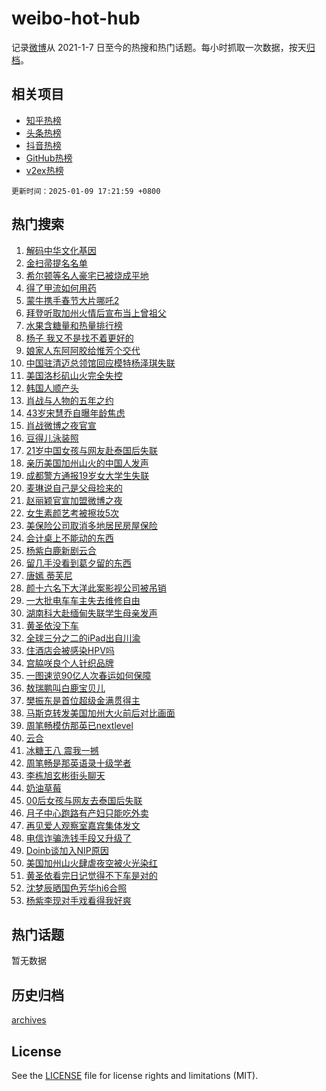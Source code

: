 # weibo-hot-hub

记录[微博](https://www.weibo.com)从 2021-1-7 日至今的热搜和热门话题。每小时抓取一次数据，按天[归档](archives)。

## 相关项目

- [知乎热榜](https://github.com/snaildev/zhihu-hot-hub)
- [头条热榜](https://github.com/snaildev/toutiao-hot-hub)
- [抖音热榜](https://github.com/snaildev/douyin-hot-hub)
- [GitHub热榜](https://github.com/snaildev/github-hot-hub)
- [v2ex热榜](https://github.com/snaildev/v2ex-hot-hub)


`更新时间：2025-01-09 17:21:59 +0800`

## 热门搜索

1. [解码中华文化基因](https://m.weibo.cn/search?containerid=100103type%3D1%26t%3D10%26q%3D%23%E8%A7%A3%E7%A0%81%E4%B8%AD%E5%8D%8E%E6%96%87%E5%8C%96%E5%9F%BA%E5%9B%A0%23&stream_entry_id=51&isnewpage=1&extparam=seat%3D1%26c_type%3D51%26dgr%3D0%26cate%3D10103%26pos%3D0%26stream_entry_id%3D51%26filter_type%3Drealtimehot%26q%3D%2523%25E8%25A7%25A3%25E7%25A0%2581%25E4%25B8%25AD%25E5%258D%258E%25E6%2596%2587%25E5%258C%2596%25E5%259F%25BA%25E5%259B%25A0%2523%26display_time%3D1736414517%26pre_seqid%3D17364145178750354568553)
1. [金扫帚提名名单](https://m.weibo.cn/search?containerid=100103type%3D1%26t%3D10%26q%3D%E9%87%91%E6%89%AB%E5%B8%9A%E6%8F%90%E5%90%8D%E5%90%8D%E5%8D%95&stream_entry_id=31&isnewpage=1&extparam=seat%3D1%26flag%3D1%26realpos%3D1%26lcate%3D5001%26cate%3D5001%26pos%3D0%26band_rank%3D1%26q%3D%25E9%2587%2591%25E6%2589%25AB%25E5%25B8%259A%25E6%258F%2590%25E5%2590%258D%25E5%2590%258D%25E5%258D%2595%26dgr%3D0%26c_type%3D31%26filter_type%3Drealtimehot%26stream_entry_id%3D31%26display_time%3D1736414517%26pre_seqid%3D17364145178750354568553)
1. [希尔顿等名人豪宅已被烧成平地](https://m.weibo.cn/search?containerid=100103type%3D1%26t%3D10%26q%3D%23%E5%B8%8C%E5%B0%94%E9%A1%BF%E7%AD%89%E5%90%8D%E4%BA%BA%E8%B1%AA%E5%AE%85%E5%B7%B2%E8%A2%AB%E7%83%A7%E6%88%90%E5%B9%B3%E5%9C%B0%23&stream_entry_id=31&isnewpage=1&extparam=seat%3D1%26flag%3D0%26realpos%3D2%26lcate%3D5001%26cate%3D5001%26pos%3D1%26band_rank%3D2%26q%3D%2523%25E5%25B8%258C%25E5%25B0%2594%25E9%25A1%25BF%25E7%25AD%2589%25E5%2590%258D%25E4%25BA%25BA%25E8%25B1%25AA%25E5%25AE%2585%25E5%25B7%25B2%25E8%25A2%25AB%25E7%2583%25A7%25E6%2588%2590%25E5%25B9%25B3%25E5%259C%25B0%2523%26dgr%3D0%26c_type%3D31%26filter_type%3Drealtimehot%26stream_entry_id%3D31%26display_time%3D1736414517%26pre_seqid%3D17364145178750354568553)
1. [得了甲流如何用药](https://m.weibo.cn/search?containerid=100103type%3D1%26t%3D10%26q%3D%23%E5%BE%97%E4%BA%86%E7%94%B2%E6%B5%81%E5%A6%82%E4%BD%95%E7%94%A8%E8%8D%AF%23&stream_entry_id=31&isnewpage=1&extparam=seat%3D1%26flag%3D1%26realpos%3D3%26lcate%3D5001%26cate%3D5001%26pos%3D2%26band_rank%3D3%26q%3D%2523%25E5%25BE%2597%25E4%25BA%2586%25E7%2594%25B2%25E6%25B5%2581%25E5%25A6%2582%25E4%25BD%2595%25E7%2594%25A8%25E8%258D%25AF%2523%26dgr%3D0%26c_type%3D31%26filter_type%3Drealtimehot%26stream_entry_id%3D31%26display_time%3D1736414517%26pre_seqid%3D17364145178750354568553)
1. [蒙牛携手春节大片哪吒2](https://m.weibo.cn/search?containerid=100103type%3D1%26t%3D10%26q%3D%23%E8%92%99%E7%89%9B%E6%90%BA%E6%89%8B%E6%98%A5%E8%8A%82%E5%A4%A7%E7%89%87%E5%93%AA%E5%90%922%23&stream_entry_id=31&isnewpage=1&extparam=seat%3D1%26c_type%3D31%26lcate%3D5001%26cate%3D5001%26pos%3D3%26band_rank%3D4%26q%3D%2523%25E8%2592%2599%25E7%2589%259B%25E6%2590%25BA%25E6%2589%258B%25E6%2598%25A5%25E8%258A%2582%25E5%25A4%25A7%25E7%2589%2587%25E5%2593%25AA%25E5%2590%25922%2523%26dgr%3D0%26is_ad_pos%3D1%26adid%3D272016%26topic_ad%3D1%26filter_type%3Drealtimehot%26stream_entry_id%3D31%26display_time%3D1736414517%26pre_seqid%3D17364145178750354568553)
1. [拜登听取加州火情后宣布当上曾祖父](https://m.weibo.cn/search?containerid=100103type%3D1%26t%3D10%26q%3D%23%E6%8B%9C%E7%99%BB%E5%90%AC%E5%8F%96%E5%8A%A0%E5%B7%9E%E7%81%AB%E6%83%85%E5%90%8E%E5%AE%A3%E5%B8%83%E5%BD%93%E4%B8%8A%E6%9B%BE%E7%A5%96%E7%88%B6%23&stream_entry_id=31&isnewpage=1&extparam=seat%3D1%26flag%3D0%26realpos%3D4%26lcate%3D5001%26cate%3D5001%26pos%3D4%26band_rank%3D4%26q%3D%2523%25E6%258B%259C%25E7%2599%25BB%25E5%2590%25AC%25E5%258F%2596%25E5%258A%25A0%25E5%25B7%259E%25E7%2581%25AB%25E6%2583%2585%25E5%2590%258E%25E5%25AE%25A3%25E5%25B8%2583%25E5%25BD%2593%25E4%25B8%258A%25E6%259B%25BE%25E7%25A5%2596%25E7%2588%25B6%2523%26dgr%3D0%26c_type%3D31%26filter_type%3Drealtimehot%26stream_entry_id%3D31%26display_time%3D1736414517%26pre_seqid%3D17364145178750354568553)
1. [水果含糖量和热量排行榜](https://m.weibo.cn/search?containerid=100103type%3D1%26t%3D10%26q%3D%E6%B0%B4%E6%9E%9C%E5%90%AB%E7%B3%96%E9%87%8F%E5%92%8C%E7%83%AD%E9%87%8F%E6%8E%92%E8%A1%8C%E6%A6%9C&stream_entry_id=31&isnewpage=1&extparam=seat%3D1%26flag%3D1%26realpos%3D5%26lcate%3D5001%26cate%3D5001%26pos%3D5%26band_rank%3D5%26q%3D%25E6%25B0%25B4%25E6%259E%259C%25E5%2590%25AB%25E7%25B3%2596%25E9%2587%258F%25E5%2592%258C%25E7%2583%25AD%25E9%2587%258F%25E6%258E%2592%25E8%25A1%258C%25E6%25A6%259C%26dgr%3D0%26c_type%3D31%26filter_type%3Drealtimehot%26stream_entry_id%3D31%26display_time%3D1736414517%26pre_seqid%3D17364145178750354568553)
1. [杨子 我又不是找不着更好的](https://m.weibo.cn/search?containerid=100103type%3D1%26t%3D10%26q%3D%E6%9D%A8%E5%AD%90+%E6%88%91%E5%8F%88%E4%B8%8D%E6%98%AF%E6%89%BE%E4%B8%8D%E7%9D%80%E6%9B%B4%E5%A5%BD%E7%9A%84&stream_entry_id=31&isnewpage=1&extparam=seat%3D1%26flag%3D2%26realpos%3D6%26lcate%3D5001%26cate%3D5001%26pos%3D6%26band_rank%3D6%26q%3D%25E6%259D%25A8%25E5%25AD%2590%2520%25E6%2588%2591%25E5%258F%2588%25E4%25B8%258D%25E6%2598%25AF%25E6%2589%25BE%25E4%25B8%258D%25E7%259D%2580%25E6%259B%25B4%25E5%25A5%25BD%25E7%259A%2584%26dgr%3D0%26c_type%3D31%26filter_type%3Drealtimehot%26stream_entry_id%3D31%26display_time%3D1736414517%26pre_seqid%3D17364145178750354568553)
1. [娘家人东阿阿胶给惟芳个交代](https://m.weibo.cn/search?containerid=100103type%3D1%26t%3D10%26q%3D%23%E5%A8%98%E5%AE%B6%E4%BA%BA%E4%B8%9C%E9%98%BF%E9%98%BF%E8%83%B6%E7%BB%99%E6%83%9F%E8%8A%B3%E4%B8%AA%E4%BA%A4%E4%BB%A3%23&stream_entry_id=31&isnewpage=1&extparam=seat%3D1%26c_type%3D31%26lcate%3D5001%26cate%3D5001%26pos%3D7%26band_rank%3D7%26q%3D%2523%25E5%25A8%2598%25E5%25AE%25B6%25E4%25BA%25BA%25E4%25B8%259C%25E9%2598%25BF%25E9%2598%25BF%25E8%2583%25B6%25E7%25BB%2599%25E6%2583%259F%25E8%258A%25B3%25E4%25B8%25AA%25E4%25BA%25A4%25E4%25BB%25A3%2523%26dgr%3D0%26is_ad_pos%3D1%26adid%3D272012%26topic_ad%3D1%26filter_type%3Drealtimehot%26stream_entry_id%3D31%26display_time%3D1736414517%26pre_seqid%3D17364145178750354568553)
1. [中国驻清迈总领馆回应模特杨泽琪失联](https://m.weibo.cn/search?containerid=100103type%3D1%26t%3D10%26q%3D%23%E4%B8%AD%E5%9B%BD%E9%A9%BB%E6%B8%85%E8%BF%88%E6%80%BB%E9%A2%86%E9%A6%86%E5%9B%9E%E5%BA%94%E6%A8%A1%E7%89%B9%E6%9D%A8%E6%B3%BD%E7%90%AA%E5%A4%B1%E8%81%94%23&stream_entry_id=31&isnewpage=1&extparam=seat%3D1%26flag%3D1%26realpos%3D7%26lcate%3D5001%26cate%3D5001%26pos%3D8%26band_rank%3D7%26q%3D%2523%25E4%25B8%25AD%25E5%259B%25BD%25E9%25A9%25BB%25E6%25B8%2585%25E8%25BF%2588%25E6%2580%25BB%25E9%25A2%2586%25E9%25A6%2586%25E5%259B%259E%25E5%25BA%2594%25E6%25A8%25A1%25E7%2589%25B9%25E6%259D%25A8%25E6%25B3%25BD%25E7%2590%25AA%25E5%25A4%25B1%25E8%2581%2594%2523%26dgr%3D0%26c_type%3D31%26filter_type%3Drealtimehot%26stream_entry_id%3D31%26display_time%3D1736414517%26pre_seqid%3D17364145178750354568553)
1. [美国洛杉矶山火完全失控](https://m.weibo.cn/search?containerid=100103type%3D1%26t%3D10%26q%3D%23%E7%BE%8E%E5%9B%BD%E6%B4%9B%E6%9D%89%E7%9F%B6%E5%B1%B1%E7%81%AB%E5%AE%8C%E5%85%A8%E5%A4%B1%E6%8E%A7%23&stream_entry_id=31&isnewpage=1&extparam=seat%3D1%26flag%3D0%26realpos%3D8%26lcate%3D5001%26cate%3D5001%26pos%3D9%26band_rank%3D8%26q%3D%2523%25E7%25BE%258E%25E5%259B%25BD%25E6%25B4%259B%25E6%259D%2589%25E7%259F%25B6%25E5%25B1%25B1%25E7%2581%25AB%25E5%25AE%258C%25E5%2585%25A8%25E5%25A4%25B1%25E6%258E%25A7%2523%26dgr%3D0%26c_type%3D31%26filter_type%3Drealtimehot%26stream_entry_id%3D31%26display_time%3D1736414517%26pre_seqid%3D17364145178750354568553)
1. [韩国人顺产头](https://m.weibo.cn/search?containerid=100103type%3D1%26t%3D10%26q%3D%E9%9F%A9%E5%9B%BD%E4%BA%BA%E9%A1%BA%E4%BA%A7%E5%A4%B4&stream_entry_id=31&isnewpage=1&extparam=seat%3D1%26flag%3D2%26realpos%3D9%26lcate%3D5001%26cate%3D5001%26pos%3D10%26band_rank%3D9%26q%3D%25E9%259F%25A9%25E5%259B%25BD%25E4%25BA%25BA%25E9%25A1%25BA%25E4%25BA%25A7%25E5%25A4%25B4%26dgr%3D0%26c_type%3D31%26filter_type%3Drealtimehot%26stream_entry_id%3D31%26display_time%3D1736414517%26pre_seqid%3D17364145178750354568553)
1. [肖战与人物的五年之约](https://m.weibo.cn/search?containerid=100103type%3D1%26t%3D10%26q%3D%23%E8%82%96%E6%88%98%E4%B8%8E%E4%BA%BA%E7%89%A9%E7%9A%84%E4%BA%94%E5%B9%B4%E4%B9%8B%E7%BA%A6%23&stream_entry_id=31&isnewpage=1&extparam=seat%3D1%26flag%3D1%26realpos%3D10%26lcate%3D5001%26cate%3D5001%26pos%3D11%26band_rank%3D10%26q%3D%2523%25E8%2582%2596%25E6%2588%2598%25E4%25B8%258E%25E4%25BA%25BA%25E7%2589%25A9%25E7%259A%2584%25E4%25BA%2594%25E5%25B9%25B4%25E4%25B9%258B%25E7%25BA%25A6%2523%26dgr%3D0%26c_type%3D31%26filter_type%3Drealtimehot%26stream_entry_id%3D31%26display_time%3D1736414517%26pre_seqid%3D17364145178750354568553)
1. [43岁宋慧乔自曝年龄焦虑](https://m.weibo.cn/search?containerid=100103type%3D1%26t%3D10%26q%3D%2343%E5%B2%81%E5%AE%8B%E6%85%A7%E4%B9%94%E8%87%AA%E6%9B%9D%E5%B9%B4%E9%BE%84%E7%84%A6%E8%99%91%23&stream_entry_id=31&isnewpage=1&extparam=seat%3D1%26flag%3D2%26realpos%3D11%26lcate%3D5001%26cate%3D5001%26pos%3D12%26band_rank%3D11%26q%3D%252343%25E5%25B2%2581%25E5%25AE%258B%25E6%2585%25A7%25E4%25B9%2594%25E8%2587%25AA%25E6%259B%259D%25E5%25B9%25B4%25E9%25BE%2584%25E7%2584%25A6%25E8%2599%2591%2523%26dgr%3D0%26c_type%3D31%26filter_type%3Drealtimehot%26stream_entry_id%3D31%26display_time%3D1736414517%26pre_seqid%3D17364145178750354568553)
1. [肖战微博之夜官宣](https://m.weibo.cn/search?containerid=100103type%3D1%26t%3D10%26q%3D%23%E8%82%96%E6%88%98%E5%BE%AE%E5%8D%9A%E4%B9%8B%E5%A4%9C%E5%AE%98%E5%AE%A3%23&stream_entry_id=31&isnewpage=1&extparam=seat%3D1%26flag%3D1%26realpos%3D12%26lcate%3D5001%26cate%3D5001%26pos%3D13%26band_rank%3D12%26q%3D%2523%25E8%2582%2596%25E6%2588%2598%25E5%25BE%25AE%25E5%258D%259A%25E4%25B9%258B%25E5%25A4%259C%25E5%25AE%2598%25E5%25AE%25A3%2523%26dgr%3D0%26c_type%3D31%26filter_type%3Drealtimehot%26stream_entry_id%3D31%26display_time%3D1736414517%26pre_seqid%3D17364145178750354568553)
1. [豆得儿泳装照](https://m.weibo.cn/search?containerid=100103type%3D1%26t%3D10%26q%3D%23%E8%B1%86%E5%BE%97%E5%84%BF%E6%B3%B3%E8%A3%85%E7%85%A7%23&stream_entry_id=31&isnewpage=1&extparam=seat%3D1%26flag%3D1%26realpos%3D13%26lcate%3D5001%26cate%3D5001%26pos%3D14%26band_rank%3D13%26q%3D%2523%25E8%25B1%2586%25E5%25BE%2597%25E5%2584%25BF%25E6%25B3%25B3%25E8%25A3%2585%25E7%2585%25A7%2523%26dgr%3D0%26c_type%3D31%26filter_type%3Drealtimehot%26stream_entry_id%3D31%26display_time%3D1736414517%26pre_seqid%3D17364145178750354568553)
1. [21岁中国女孩与网友赴泰国后失联](https://m.weibo.cn/search?containerid=100103type%3D1%26t%3D10%26q%3D%2321%E5%B2%81%E4%B8%AD%E5%9B%BD%E5%A5%B3%E5%AD%A9%E4%B8%8E%E7%BD%91%E5%8F%8B%E8%B5%B4%E6%B3%B0%E5%9B%BD%E5%90%8E%E5%A4%B1%E8%81%94%23&stream_entry_id=31&isnewpage=1&extparam=seat%3D1%26flag%3D1%26realpos%3D14%26lcate%3D5001%26cate%3D5001%26pos%3D15%26band_rank%3D14%26q%3D%252321%25E5%25B2%2581%25E4%25B8%25AD%25E5%259B%25BD%25E5%25A5%25B3%25E5%25AD%25A9%25E4%25B8%258E%25E7%25BD%2591%25E5%258F%258B%25E8%25B5%25B4%25E6%25B3%25B0%25E5%259B%25BD%25E5%2590%258E%25E5%25A4%25B1%25E8%2581%2594%2523%26dgr%3D0%26c_type%3D31%26filter_type%3Drealtimehot%26stream_entry_id%3D31%26display_time%3D1736414517%26pre_seqid%3D17364145178750354568553)
1. [亲历美国加州山火的中国人发声](https://m.weibo.cn/search?containerid=100103type%3D1%26t%3D10%26q%3D%23%E4%BA%B2%E5%8E%86%E7%BE%8E%E5%9B%BD%E5%8A%A0%E5%B7%9E%E5%B1%B1%E7%81%AB%E7%9A%84%E4%B8%AD%E5%9B%BD%E4%BA%BA%E5%8F%91%E5%A3%B0%23&stream_entry_id=31&isnewpage=1&extparam=seat%3D1%26flag%3D1%26realpos%3D15%26lcate%3D5001%26cate%3D5001%26pos%3D16%26band_rank%3D15%26q%3D%2523%25E4%25BA%25B2%25E5%258E%2586%25E7%25BE%258E%25E5%259B%25BD%25E5%258A%25A0%25E5%25B7%259E%25E5%25B1%25B1%25E7%2581%25AB%25E7%259A%2584%25E4%25B8%25AD%25E5%259B%25BD%25E4%25BA%25BA%25E5%258F%2591%25E5%25A3%25B0%2523%26dgr%3D0%26c_type%3D31%26filter_type%3Drealtimehot%26stream_entry_id%3D31%26display_time%3D1736414517%26pre_seqid%3D17364145178750354568553)
1. [成都警方通报19岁女大学生失联](https://m.weibo.cn/search?containerid=100103type%3D1%26t%3D10%26q%3D%23%E6%88%90%E9%83%BD%E8%AD%A6%E6%96%B9%E9%80%9A%E6%8A%A519%E5%B2%81%E5%A5%B3%E5%A4%A7%E5%AD%A6%E7%94%9F%E5%A4%B1%E8%81%94%23&stream_entry_id=31&isnewpage=1&extparam=seat%3D1%26flag%3D0%26realpos%3D16%26lcate%3D5001%26cate%3D5001%26pos%3D17%26band_rank%3D16%26q%3D%2523%25E6%2588%2590%25E9%2583%25BD%25E8%25AD%25A6%25E6%2596%25B9%25E9%2580%259A%25E6%258A%25A519%25E5%25B2%2581%25E5%25A5%25B3%25E5%25A4%25A7%25E5%25AD%25A6%25E7%2594%259F%25E5%25A4%25B1%25E8%2581%2594%2523%26dgr%3D0%26c_type%3D31%26filter_type%3Drealtimehot%26stream_entry_id%3D31%26display_time%3D1736414517%26pre_seqid%3D17364145178750354568553)
1. [麦琳说自己是父母捡来的](https://m.weibo.cn/search?containerid=100103type%3D1%26t%3D10%26q%3D%23%E9%BA%A6%E7%90%B3%E8%AF%B4%E8%87%AA%E5%B7%B1%E6%98%AF%E7%88%B6%E6%AF%8D%E6%8D%A1%E6%9D%A5%E7%9A%84%23&stream_entry_id=31&isnewpage=1&extparam=seat%3D1%26flag%3D0%26realpos%3D17%26lcate%3D5001%26cate%3D5001%26pos%3D18%26band_rank%3D17%26q%3D%2523%25E9%25BA%25A6%25E7%2590%25B3%25E8%25AF%25B4%25E8%2587%25AA%25E5%25B7%25B1%25E6%2598%25AF%25E7%2588%25B6%25E6%25AF%258D%25E6%258D%25A1%25E6%259D%25A5%25E7%259A%2584%2523%26dgr%3D0%26c_type%3D31%26filter_type%3Drealtimehot%26stream_entry_id%3D31%26display_time%3D1736414517%26pre_seqid%3D17364145178750354568553)
1. [赵丽颖官宣加盟微博之夜](https://m.weibo.cn/search?containerid=100103type%3D1%26t%3D10%26q%3D%23%E8%B5%B5%E4%B8%BD%E9%A2%96%E5%AE%98%E5%AE%A3%E5%8A%A0%E7%9B%9F%E5%BE%AE%E5%8D%9A%E4%B9%8B%E5%A4%9C%23&stream_entry_id=31&isnewpage=1&extparam=seat%3D1%26flag%3D1%26realpos%3D18%26lcate%3D5001%26cate%3D5001%26pos%3D19%26band_rank%3D18%26q%3D%2523%25E8%25B5%25B5%25E4%25B8%25BD%25E9%25A2%2596%25E5%25AE%2598%25E5%25AE%25A3%25E5%258A%25A0%25E7%259B%259F%25E5%25BE%25AE%25E5%258D%259A%25E4%25B9%258B%25E5%25A4%259C%2523%26dgr%3D0%26c_type%3D31%26filter_type%3Drealtimehot%26stream_entry_id%3D31%26display_time%3D1736414517%26pre_seqid%3D17364145178750354568553)
1. [女生素颜艺考被擦妆5次](https://m.weibo.cn/search?containerid=100103type%3D1%26t%3D10%26q%3D%23%E5%A5%B3%E7%94%9F%E7%B4%A0%E9%A2%9C%E8%89%BA%E8%80%83%E8%A2%AB%E6%93%A6%E5%A6%865%E6%AC%A1%23&stream_entry_id=31&isnewpage=1&extparam=seat%3D1%26flag%3D0%26realpos%3D19%26lcate%3D5001%26cate%3D5001%26pos%3D20%26band_rank%3D19%26q%3D%2523%25E5%25A5%25B3%25E7%2594%259F%25E7%25B4%25A0%25E9%25A2%259C%25E8%2589%25BA%25E8%2580%2583%25E8%25A2%25AB%25E6%2593%25A6%25E5%25A6%25865%25E6%25AC%25A1%2523%26dgr%3D0%26c_type%3D31%26filter_type%3Drealtimehot%26stream_entry_id%3D31%26display_time%3D1736414517%26pre_seqid%3D17364145178750354568553)
1. [美保险公司取消多地居民房屋保险](https://m.weibo.cn/search?containerid=100103type%3D1%26t%3D10%26q%3D%23%E7%BE%8E%E4%BF%9D%E9%99%A9%E5%85%AC%E5%8F%B8%E5%8F%96%E6%B6%88%E5%A4%9A%E5%9C%B0%E5%B1%85%E6%B0%91%E6%88%BF%E5%B1%8B%E4%BF%9D%E9%99%A9%23&stream_entry_id=31&isnewpage=1&extparam=seat%3D1%26flag%3D1%26realpos%3D20%26lcate%3D5001%26cate%3D5001%26pos%3D21%26band_rank%3D20%26q%3D%2523%25E7%25BE%258E%25E4%25BF%259D%25E9%2599%25A9%25E5%2585%25AC%25E5%258F%25B8%25E5%258F%2596%25E6%25B6%2588%25E5%25A4%259A%25E5%259C%25B0%25E5%25B1%2585%25E6%25B0%2591%25E6%2588%25BF%25E5%25B1%258B%25E4%25BF%259D%25E9%2599%25A9%2523%26dgr%3D0%26c_type%3D31%26filter_type%3Drealtimehot%26stream_entry_id%3D31%26display_time%3D1736414517%26pre_seqid%3D17364145178750354568553)
1. [会计桌上不能动的东西](https://m.weibo.cn/search?containerid=100103type%3D1%26t%3D10%26q%3D%E4%BC%9A%E8%AE%A1%E6%A1%8C%E4%B8%8A%E4%B8%8D%E8%83%BD%E5%8A%A8%E7%9A%84%E4%B8%9C%E8%A5%BF&stream_entry_id=31&isnewpage=1&extparam=seat%3D1%26flag%3D1%26realpos%3D21%26lcate%3D5001%26cate%3D5001%26pos%3D22%26band_rank%3D21%26q%3D%25E4%25BC%259A%25E8%25AE%25A1%25E6%25A1%258C%25E4%25B8%258A%25E4%25B8%258D%25E8%2583%25BD%25E5%258A%25A8%25E7%259A%2584%25E4%25B8%259C%25E8%25A5%25BF%26dgr%3D0%26c_type%3D31%26filter_type%3Drealtimehot%26stream_entry_id%3D31%26display_time%3D1736414517%26pre_seqid%3D17364145178750354568553)
1. [杨紫白鹿新剧云合](https://m.weibo.cn/search?containerid=100103type%3D1%26t%3D10%26q%3D%23%E6%9D%A8%E7%B4%AB%E7%99%BD%E9%B9%BF%E6%96%B0%E5%89%A7%E4%BA%91%E5%90%88%23&stream_entry_id=31&isnewpage=1&extparam=seat%3D1%26flag%3D0%26realpos%3D22%26lcate%3D5001%26cate%3D5001%26pos%3D23%26band_rank%3D22%26q%3D%2523%25E6%259D%25A8%25E7%25B4%25AB%25E7%2599%25BD%25E9%25B9%25BF%25E6%2596%25B0%25E5%2589%25A7%25E4%25BA%2591%25E5%2590%2588%2523%26dgr%3D0%26c_type%3D31%26filter_type%3Drealtimehot%26stream_entry_id%3D31%26display_time%3D1736414517%26pre_seqid%3D17364145178750354568553)
1. [留几手没看到葛夕留的东西](https://m.weibo.cn/search?containerid=100103type%3D1%26t%3D10%26q%3D%23%E7%95%99%E5%87%A0%E6%89%8B%E6%B2%A1%E7%9C%8B%E5%88%B0%E8%91%9B%E5%A4%95%E7%95%99%E7%9A%84%E4%B8%9C%E8%A5%BF%23&stream_entry_id=31&isnewpage=1&extparam=seat%3D1%26flag%3D1%26realpos%3D23%26lcate%3D5001%26cate%3D5001%26pos%3D24%26band_rank%3D23%26q%3D%2523%25E7%2595%2599%25E5%2587%25A0%25E6%2589%258B%25E6%25B2%25A1%25E7%259C%258B%25E5%2588%25B0%25E8%2591%259B%25E5%25A4%2595%25E7%2595%2599%25E7%259A%2584%25E4%25B8%259C%25E8%25A5%25BF%2523%26dgr%3D0%26c_type%3D31%26filter_type%3Drealtimehot%26stream_entry_id%3D31%26display_time%3D1736414517%26pre_seqid%3D17364145178750354568553)
1. [唐嫣 蒂芙尼](https://m.weibo.cn/search?containerid=100103type%3D1%26t%3D10%26q%3D%E5%94%90%E5%AB%A3+%E8%92%82%E8%8A%99%E5%B0%BC&stream_entry_id=31&isnewpage=1&extparam=seat%3D1%26flag%3D1%26realpos%3D24%26lcate%3D5001%26cate%3D5001%26pos%3D25%26band_rank%3D24%26q%3D%25E5%2594%2590%25E5%25AB%25A3%2520%25E8%2592%2582%25E8%258A%2599%25E5%25B0%25BC%26dgr%3D0%26c_type%3D31%26filter_type%3Drealtimehot%26stream_entry_id%3D31%26display_time%3D1736414517%26pre_seqid%3D17364145178750354568553)
1. [颜十六名下大洋此案影视公司被吊销](https://m.weibo.cn/search?containerid=100103type%3D1%26t%3D10%26q%3D%23%E9%A2%9C%E5%8D%81%E5%85%AD%E5%90%8D%E4%B8%8B%E5%A4%A7%E6%B4%8B%E6%AD%A4%E6%A1%88%E5%BD%B1%E8%A7%86%E5%85%AC%E5%8F%B8%E8%A2%AB%E5%90%8A%E9%94%80%23&stream_entry_id=31&isnewpage=1&extparam=seat%3D1%26flag%3D0%26realpos%3D25%26lcate%3D5001%26cate%3D5001%26pos%3D26%26band_rank%3D25%26q%3D%2523%25E9%25A2%259C%25E5%258D%2581%25E5%2585%25AD%25E5%2590%258D%25E4%25B8%258B%25E5%25A4%25A7%25E6%25B4%258B%25E6%25AD%25A4%25E6%25A1%2588%25E5%25BD%25B1%25E8%25A7%2586%25E5%2585%25AC%25E5%258F%25B8%25E8%25A2%25AB%25E5%2590%258A%25E9%2594%2580%2523%26dgr%3D0%26c_type%3D31%26filter_type%3Drealtimehot%26stream_entry_id%3D31%26display_time%3D1736414517%26pre_seqid%3D17364145178750354568553)
1. [一大批电车车主失去维修自由](https://m.weibo.cn/search?containerid=100103type%3D1%26t%3D10%26q%3D%23%E4%B8%80%E5%A4%A7%E6%89%B9%E7%94%B5%E8%BD%A6%E8%BD%A6%E4%B8%BB%E5%A4%B1%E5%8E%BB%E7%BB%B4%E4%BF%AE%E8%87%AA%E7%94%B1%23&stream_entry_id=31&isnewpage=1&extparam=seat%3D1%26flag%3D1%26realpos%3D26%26lcate%3D5001%26cate%3D5001%26pos%3D27%26band_rank%3D26%26q%3D%2523%25E4%25B8%2580%25E5%25A4%25A7%25E6%2589%25B9%25E7%2594%25B5%25E8%25BD%25A6%25E8%25BD%25A6%25E4%25B8%25BB%25E5%25A4%25B1%25E5%258E%25BB%25E7%25BB%25B4%25E4%25BF%25AE%25E8%2587%25AA%25E7%2594%25B1%2523%26dgr%3D0%26c_type%3D31%26filter_type%3Drealtimehot%26stream_entry_id%3D31%26display_time%3D1736414517%26pre_seqid%3D17364145178750354568553)
1. [湖南科大赴缅甸失联学生母亲发声](https://m.weibo.cn/search?containerid=100103type%3D1%26t%3D10%26q%3D%23%E6%B9%96%E5%8D%97%E7%A7%91%E5%A4%A7%E8%B5%B4%E7%BC%85%E7%94%B8%E5%A4%B1%E8%81%94%E5%AD%A6%E7%94%9F%E6%AF%8D%E4%BA%B2%E5%8F%91%E5%A3%B0%23&stream_entry_id=31&isnewpage=1&extparam=seat%3D1%26flag%3D0%26realpos%3D27%26lcate%3D5001%26cate%3D5001%26pos%3D28%26band_rank%3D27%26q%3D%2523%25E6%25B9%2596%25E5%258D%2597%25E7%25A7%2591%25E5%25A4%25A7%25E8%25B5%25B4%25E7%25BC%2585%25E7%2594%25B8%25E5%25A4%25B1%25E8%2581%2594%25E5%25AD%25A6%25E7%2594%259F%25E6%25AF%258D%25E4%25BA%25B2%25E5%258F%2591%25E5%25A3%25B0%2523%26dgr%3D0%26c_type%3D31%26filter_type%3Drealtimehot%26stream_entry_id%3D31%26display_time%3D1736414517%26pre_seqid%3D17364145178750354568553)
1. [黄圣依没下车](https://m.weibo.cn/search?containerid=100103type%3D1%26t%3D10%26q%3D%23%E9%BB%84%E5%9C%A3%E4%BE%9D%E6%B2%A1%E4%B8%8B%E8%BD%A6%23&stream_entry_id=31&isnewpage=1&extparam=seat%3D1%26flag%3D0%26realpos%3D28%26lcate%3D5001%26cate%3D5001%26pos%3D29%26band_rank%3D28%26q%3D%2523%25E9%25BB%2584%25E5%259C%25A3%25E4%25BE%259D%25E6%25B2%25A1%25E4%25B8%258B%25E8%25BD%25A6%2523%26dgr%3D0%26c_type%3D31%26filter_type%3Drealtimehot%26stream_entry_id%3D31%26display_time%3D1736414517%26pre_seqid%3D17364145178750354568553)
1. [全球三分之二的iPad出自川渝](https://m.weibo.cn/search?containerid=100103type%3D1%26t%3D10%26q%3D%23%E5%85%A8%E7%90%83%E4%B8%89%E5%88%86%E4%B9%8B%E4%BA%8C%E7%9A%84iPad%E5%87%BA%E8%87%AA%E5%B7%9D%E6%B8%9D%23&stream_entry_id=31&isnewpage=1&extparam=seat%3D1%26flag%3D1%26realpos%3D29%26lcate%3D5001%26cate%3D5001%26pos%3D30%26band_rank%3D29%26q%3D%2523%25E5%2585%25A8%25E7%2590%2583%25E4%25B8%2589%25E5%2588%2586%25E4%25B9%258B%25E4%25BA%258C%25E7%259A%2584iPad%25E5%2587%25BA%25E8%2587%25AA%25E5%25B7%259D%25E6%25B8%259D%2523%26dgr%3D0%26c_type%3D31%26filter_type%3Drealtimehot%26stream_entry_id%3D31%26display_time%3D1736414517%26pre_seqid%3D17364145178750354568553)
1. [住酒店会被感染HPV吗](https://m.weibo.cn/search?containerid=100103type%3D1%26t%3D10%26q%3D%23%E4%BD%8F%E9%85%92%E5%BA%97%E4%BC%9A%E8%A2%AB%E6%84%9F%E6%9F%93HPV%E5%90%97%23&stream_entry_id=31&isnewpage=1&extparam=seat%3D1%26flag%3D0%26realpos%3D30%26lcate%3D5001%26cate%3D5001%26pos%3D31%26band_rank%3D30%26q%3D%2523%25E4%25BD%258F%25E9%2585%2592%25E5%25BA%2597%25E4%25BC%259A%25E8%25A2%25AB%25E6%2584%259F%25E6%259F%2593HPV%25E5%2590%2597%2523%26dgr%3D0%26adid%3D272232%26c_type%3D31%26filter_type%3Drealtimehot%26stream_entry_id%3D31%26display_time%3D1736414517%26pre_seqid%3D17364145178750354568553)
1. [宫脇咲良个人针织品牌](https://m.weibo.cn/search?containerid=100103type%3D1%26t%3D10%26q%3D%23%E5%AE%AB%E8%84%87%E5%92%B2%E8%89%AF%E4%B8%AA%E4%BA%BA%E9%92%88%E7%BB%87%E5%93%81%E7%89%8C%23&stream_entry_id=31&isnewpage=1&extparam=seat%3D1%26flag%3D1%26realpos%3D31%26lcate%3D5001%26cate%3D5001%26pos%3D32%26band_rank%3D31%26q%3D%2523%25E5%25AE%25AB%25E8%2584%2587%25E5%2592%25B2%25E8%2589%25AF%25E4%25B8%25AA%25E4%25BA%25BA%25E9%2592%2588%25E7%25BB%2587%25E5%2593%2581%25E7%2589%258C%2523%26dgr%3D0%26c_type%3D31%26filter_type%3Drealtimehot%26stream_entry_id%3D31%26display_time%3D1736414517%26pre_seqid%3D17364145178750354568553)
1. [一图速览90亿人次春运如何保障](https://m.weibo.cn/search?containerid=100103type%3D1%26t%3D10%26q%3D%23%E4%B8%80%E5%9B%BE%E9%80%9F%E8%A7%8890%E4%BA%BF%E4%BA%BA%E6%AC%A1%E6%98%A5%E8%BF%90%E5%A6%82%E4%BD%95%E4%BF%9D%E9%9A%9C%23&stream_entry_id=31&isnewpage=1&extparam=seat%3D1%26flag%3D1%26realpos%3D32%26lcate%3D5001%26cate%3D5001%26pos%3D33%26band_rank%3D32%26q%3D%2523%25E4%25B8%2580%25E5%259B%25BE%25E9%2580%259F%25E8%25A7%258890%25E4%25BA%25BF%25E4%25BA%25BA%25E6%25AC%25A1%25E6%2598%25A5%25E8%25BF%2590%25E5%25A6%2582%25E4%25BD%2595%25E4%25BF%259D%25E9%259A%259C%2523%26dgr%3D0%26c_type%3D31%26filter_type%3Drealtimehot%26stream_entry_id%3D31%26display_time%3D1736414517%26pre_seqid%3D17364145178750354568553)
1. [敖瑞鹏叫白鹿宝贝儿](https://m.weibo.cn/search?containerid=100103type%3D1%26t%3D10%26q%3D%E6%95%96%E7%91%9E%E9%B9%8F%E5%8F%AB%E7%99%BD%E9%B9%BF%E5%AE%9D%E8%B4%9D%E5%84%BF&stream_entry_id=31&isnewpage=1&extparam=seat%3D1%26flag%3D1%26realpos%3D33%26lcate%3D5001%26cate%3D5001%26pos%3D34%26band_rank%3D33%26q%3D%25E6%2595%2596%25E7%2591%259E%25E9%25B9%258F%25E5%258F%25AB%25E7%2599%25BD%25E9%25B9%25BF%25E5%25AE%259D%25E8%25B4%259D%25E5%2584%25BF%26dgr%3D0%26c_type%3D31%26filter_type%3Drealtimehot%26stream_entry_id%3D31%26display_time%3D1736414517%26pre_seqid%3D17364145178750354568553)
1. [樊振东是首位超级金满贯得主](https://m.weibo.cn/search?containerid=100103type%3D1%26t%3D10%26q%3D%23%E6%A8%8A%E6%8C%AF%E4%B8%9C%E6%98%AF%E9%A6%96%E4%BD%8D%E8%B6%85%E7%BA%A7%E9%87%91%E6%BB%A1%E8%B4%AF%E5%BE%97%E4%B8%BB%23&stream_entry_id=31&isnewpage=1&extparam=seat%3D1%26flag%3D0%26realpos%3D34%26lcate%3D5001%26cate%3D5001%26pos%3D35%26band_rank%3D34%26q%3D%2523%25E6%25A8%258A%25E6%258C%25AF%25E4%25B8%259C%25E6%2598%25AF%25E9%25A6%2596%25E4%25BD%258D%25E8%25B6%2585%25E7%25BA%25A7%25E9%2587%2591%25E6%25BB%25A1%25E8%25B4%25AF%25E5%25BE%2597%25E4%25B8%25BB%2523%26dgr%3D0%26c_type%3D31%26filter_type%3Drealtimehot%26stream_entry_id%3D31%26display_time%3D1736414517%26pre_seqid%3D17364145178750354568553)
1. [马斯克转发美国加州大火前后对比画面](https://m.weibo.cn/search?containerid=100103type%3D1%26t%3D10%26q%3D%23%E9%A9%AC%E6%96%AF%E5%85%8B%E8%BD%AC%E5%8F%91%E7%BE%8E%E5%9B%BD%E5%8A%A0%E5%B7%9E%E5%A4%A7%E7%81%AB%E5%89%8D%E5%90%8E%E5%AF%B9%E6%AF%94%E7%94%BB%E9%9D%A2%23&stream_entry_id=31&isnewpage=1&extparam=seat%3D1%26flag%3D1%26realpos%3D35%26lcate%3D5001%26cate%3D5001%26pos%3D36%26band_rank%3D35%26q%3D%2523%25E9%25A9%25AC%25E6%2596%25AF%25E5%2585%258B%25E8%25BD%25AC%25E5%258F%2591%25E7%25BE%258E%25E5%259B%25BD%25E5%258A%25A0%25E5%25B7%259E%25E5%25A4%25A7%25E7%2581%25AB%25E5%2589%258D%25E5%2590%258E%25E5%25AF%25B9%25E6%25AF%2594%25E7%2594%25BB%25E9%259D%25A2%2523%26dgr%3D0%26c_type%3D31%26filter_type%3Drealtimehot%26stream_entry_id%3D31%26display_time%3D1736414517%26pre_seqid%3D17364145178750354568553)
1. [周笔畅模仿那英已nextlevel](https://m.weibo.cn/search?containerid=100103type%3D1%26t%3D10%26q%3D%23%E5%91%A8%E7%AC%94%E7%95%85%E6%A8%A1%E4%BB%BF%E9%82%A3%E8%8B%B1%E5%B7%B2nextlevel%23&stream_entry_id=31&isnewpage=1&extparam=seat%3D1%26flag%3D0%26realpos%3D36%26lcate%3D5001%26cate%3D5001%26pos%3D37%26band_rank%3D36%26q%3D%2523%25E5%2591%25A8%25E7%25AC%2594%25E7%2595%2585%25E6%25A8%25A1%25E4%25BB%25BF%25E9%2582%25A3%25E8%258B%25B1%25E5%25B7%25B2nextlevel%2523%26dgr%3D0%26adid%3D272216%26c_type%3D31%26filter_type%3Drealtimehot%26stream_entry_id%3D31%26display_time%3D1736414517%26pre_seqid%3D17364145178750354568553)
1. [云合](https://m.weibo.cn/search?containerid=100103type%3D1%26t%3D10%26q%3D%E4%BA%91%E5%90%88&stream_entry_id=31&isnewpage=1&extparam=seat%3D1%26flag%3D1%26realpos%3D37%26lcate%3D5001%26cate%3D5001%26pos%3D38%26band_rank%3D37%26q%3D%25E4%25BA%2591%25E5%2590%2588%26dgr%3D0%26c_type%3D31%26filter_type%3Drealtimehot%26stream_entry_id%3D31%26display_time%3D1736414517%26pre_seqid%3D17364145178750354568553)
1. [冰糖王八 震我一撼](https://m.weibo.cn/search?containerid=100103type%3D1%26t%3D10%26q%3D%E5%86%B0%E7%B3%96%E7%8E%8B%E5%85%AB+%E9%9C%87%E6%88%91%E4%B8%80%E6%92%BC&stream_entry_id=31&isnewpage=1&extparam=seat%3D1%26flag%3D1%26realpos%3D38%26lcate%3D5001%26cate%3D5001%26pos%3D39%26band_rank%3D38%26q%3D%25E5%2586%25B0%25E7%25B3%2596%25E7%258E%258B%25E5%2585%25AB%2520%25E9%259C%2587%25E6%2588%2591%25E4%25B8%2580%25E6%2592%25BC%26dgr%3D0%26c_type%3D31%26filter_type%3Drealtimehot%26stream_entry_id%3D31%26display_time%3D1736414517%26pre_seqid%3D17364145178750354568553)
1. [周笔畅是那英语录十级学者](https://m.weibo.cn/search?containerid=100103type%3D1%26t%3D10%26q%3D%23%E5%91%A8%E7%AC%94%E7%95%85%E6%98%AF%E9%82%A3%E8%8B%B1%E8%AF%AD%E5%BD%95%E5%8D%81%E7%BA%A7%E5%AD%A6%E8%80%85%23&stream_entry_id=31&isnewpage=1&extparam=seat%3D1%26flag%3D0%26realpos%3D39%26lcate%3D5001%26cate%3D5001%26pos%3D40%26band_rank%3D39%26q%3D%2523%25E5%2591%25A8%25E7%25AC%2594%25E7%2595%2585%25E6%2598%25AF%25E9%2582%25A3%25E8%258B%25B1%25E8%25AF%25AD%25E5%25BD%2595%25E5%258D%2581%25E7%25BA%25A7%25E5%25AD%25A6%25E8%2580%2585%2523%26dgr%3D0%26adid%3D272209%26c_type%3D31%26filter_type%3Drealtimehot%26stream_entry_id%3D31%26display_time%3D1736414517%26pre_seqid%3D17364145178750354568553)
1. [李栋旭玄彬街头聊天](https://m.weibo.cn/search?containerid=100103type%3D1%26t%3D10%26q%3D%23%E6%9D%8E%E6%A0%8B%E6%97%AD%E7%8E%84%E5%BD%AC%E8%A1%97%E5%A4%B4%E8%81%8A%E5%A4%A9%23&stream_entry_id=31&isnewpage=1&extparam=seat%3D1%26flag%3D1%26realpos%3D40%26lcate%3D5001%26cate%3D5001%26pos%3D41%26band_rank%3D40%26q%3D%2523%25E6%259D%258E%25E6%25A0%258B%25E6%2597%25AD%25E7%258E%2584%25E5%25BD%25AC%25E8%25A1%2597%25E5%25A4%25B4%25E8%2581%258A%25E5%25A4%25A9%2523%26dgr%3D0%26c_type%3D31%26filter_type%3Drealtimehot%26stream_entry_id%3D31%26display_time%3D1736414517%26pre_seqid%3D17364145178750354568553)
1. [奶油草莓](https://m.weibo.cn/search?containerid=100103type%3D1%26t%3D10%26q%3D%E5%A5%B6%E6%B2%B9%E8%8D%89%E8%8E%93&stream_entry_id=31&isnewpage=1&extparam=seat%3D1%26flag%3D1%26realpos%3D41%26lcate%3D5001%26cate%3D5001%26pos%3D42%26band_rank%3D41%26q%3D%25E5%25A5%25B6%25E6%25B2%25B9%25E8%258D%2589%25E8%258E%2593%26dgr%3D0%26c_type%3D31%26filter_type%3Drealtimehot%26stream_entry_id%3D31%26display_time%3D1736414517%26pre_seqid%3D17364145178750354568553)
1. [00后女孩与网友去泰国后失联](https://m.weibo.cn/search?containerid=100103type%3D1%26t%3D10%26q%3D%2300%E5%90%8E%E5%A5%B3%E5%AD%A9%E4%B8%8E%E7%BD%91%E5%8F%8B%E5%8E%BB%E6%B3%B0%E5%9B%BD%E5%90%8E%E5%A4%B1%E8%81%94%23&stream_entry_id=31&isnewpage=1&extparam=seat%3D1%26flag%3D1%26realpos%3D42%26lcate%3D5001%26cate%3D5001%26pos%3D43%26band_rank%3D42%26q%3D%252300%25E5%2590%258E%25E5%25A5%25B3%25E5%25AD%25A9%25E4%25B8%258E%25E7%25BD%2591%25E5%258F%258B%25E5%258E%25BB%25E6%25B3%25B0%25E5%259B%25BD%25E5%2590%258E%25E5%25A4%25B1%25E8%2581%2594%2523%26dgr%3D0%26c_type%3D31%26filter_type%3Drealtimehot%26stream_entry_id%3D31%26display_time%3D1736414517%26pre_seqid%3D17364145178750354568553)
1. [月子中心跑路有产妇只能吃外卖](https://m.weibo.cn/search?containerid=100103type%3D1%26t%3D10%26q%3D%23%E6%9C%88%E5%AD%90%E4%B8%AD%E5%BF%83%E8%B7%91%E8%B7%AF%E6%9C%89%E4%BA%A7%E5%A6%87%E5%8F%AA%E8%83%BD%E5%90%83%E5%A4%96%E5%8D%96%23&stream_entry_id=31&isnewpage=1&extparam=seat%3D1%26flag%3D1%26realpos%3D43%26lcate%3D5001%26cate%3D5001%26pos%3D44%26band_rank%3D43%26q%3D%2523%25E6%259C%2588%25E5%25AD%2590%25E4%25B8%25AD%25E5%25BF%2583%25E8%25B7%2591%25E8%25B7%25AF%25E6%259C%2589%25E4%25BA%25A7%25E5%25A6%2587%25E5%258F%25AA%25E8%2583%25BD%25E5%2590%2583%25E5%25A4%2596%25E5%258D%2596%2523%26dgr%3D0%26c_type%3D31%26filter_type%3Drealtimehot%26stream_entry_id%3D31%26display_time%3D1736414517%26pre_seqid%3D17364145178750354568553)
1. [再见爱人观察室嘉宾集体发文](https://m.weibo.cn/search?containerid=100103type%3D1%26t%3D10%26q%3D%23%E5%86%8D%E8%A7%81%E7%88%B1%E4%BA%BA%E8%A7%82%E5%AF%9F%E5%AE%A4%E5%98%89%E5%AE%BE%E9%9B%86%E4%BD%93%E5%8F%91%E6%96%87%23&stream_entry_id=31&isnewpage=1&extparam=seat%3D1%26flag%3D1%26realpos%3D44%26lcate%3D5001%26cate%3D5001%26pos%3D45%26band_rank%3D44%26q%3D%2523%25E5%2586%258D%25E8%25A7%2581%25E7%2588%25B1%25E4%25BA%25BA%25E8%25A7%2582%25E5%25AF%259F%25E5%25AE%25A4%25E5%2598%2589%25E5%25AE%25BE%25E9%259B%2586%25E4%25BD%2593%25E5%258F%2591%25E6%2596%2587%2523%26dgr%3D0%26c_type%3D31%26filter_type%3Drealtimehot%26stream_entry_id%3D31%26display_time%3D1736414517%26pre_seqid%3D17364145178750354568553)
1. [电信诈骗洗钱手段又升级了](https://m.weibo.cn/search?containerid=100103type%3D1%26t%3D10%26q%3D%23%E7%94%B5%E4%BF%A1%E8%AF%88%E9%AA%97%E6%B4%97%E9%92%B1%E6%89%8B%E6%AE%B5%E5%8F%88%E5%8D%87%E7%BA%A7%E4%BA%86%23&stream_entry_id=31&isnewpage=1&extparam=seat%3D1%26flag%3D0%26realpos%3D45%26lcate%3D5001%26cate%3D5001%26pos%3D46%26band_rank%3D45%26q%3D%2523%25E7%2594%25B5%25E4%25BF%25A1%25E8%25AF%2588%25E9%25AA%2597%25E6%25B4%2597%25E9%2592%25B1%25E6%2589%258B%25E6%25AE%25B5%25E5%258F%2588%25E5%258D%2587%25E7%25BA%25A7%25E4%25BA%2586%2523%26dgr%3D0%26c_type%3D31%26filter_type%3Drealtimehot%26stream_entry_id%3D31%26display_time%3D1736414517%26pre_seqid%3D17364145178750354568553)
1. [Doinb谈加入NIP原因](https://m.weibo.cn/search?containerid=100103type%3D1%26t%3D10%26q%3D%23Doinb%E8%B0%88%E5%8A%A0%E5%85%A5NIP%E5%8E%9F%E5%9B%A0%23&stream_entry_id=31&isnewpage=1&extparam=seat%3D1%26flag%3D1%26realpos%3D46%26lcate%3D5001%26cate%3D5001%26pos%3D47%26band_rank%3D46%26q%3D%2523Doinb%25E8%25B0%2588%25E5%258A%25A0%25E5%2585%25A5NIP%25E5%258E%259F%25E5%259B%25A0%2523%26dgr%3D0%26c_type%3D31%26filter_type%3Drealtimehot%26stream_entry_id%3D31%26display_time%3D1736414517%26pre_seqid%3D17364145178750354568553)
1. [美国加州山火肆虐夜空被火光染红](https://m.weibo.cn/search?containerid=100103type%3D1%26t%3D10%26q%3D%23%E7%BE%8E%E5%9B%BD%E5%8A%A0%E5%B7%9E%E5%B1%B1%E7%81%AB%E8%82%86%E8%99%90%E5%A4%9C%E7%A9%BA%E8%A2%AB%E7%81%AB%E5%85%89%E6%9F%93%E7%BA%A2%23&stream_entry_id=31&isnewpage=1&extparam=seat%3D1%26flag%3D0%26realpos%3D47%26lcate%3D5001%26cate%3D5001%26pos%3D48%26band_rank%3D47%26q%3D%2523%25E7%25BE%258E%25E5%259B%25BD%25E5%258A%25A0%25E5%25B7%259E%25E5%25B1%25B1%25E7%2581%25AB%25E8%2582%2586%25E8%2599%2590%25E5%25A4%259C%25E7%25A9%25BA%25E8%25A2%25AB%25E7%2581%25AB%25E5%2585%2589%25E6%259F%2593%25E7%25BA%25A2%2523%26dgr%3D0%26c_type%3D31%26filter_type%3Drealtimehot%26stream_entry_id%3D31%26display_time%3D1736414517%26pre_seqid%3D17364145178750354568553)
1. [黄圣依看完日记觉得不下车是对的](https://m.weibo.cn/search?containerid=100103type%3D1%26t%3D10%26q%3D%23%E9%BB%84%E5%9C%A3%E4%BE%9D%E7%9C%8B%E5%AE%8C%E6%97%A5%E8%AE%B0%E8%A7%89%E5%BE%97%E4%B8%8D%E4%B8%8B%E8%BD%A6%E6%98%AF%E5%AF%B9%E7%9A%84%23&stream_entry_id=31&isnewpage=1&extparam=seat%3D1%26flag%3D0%26realpos%3D48%26lcate%3D5001%26cate%3D5001%26pos%3D49%26band_rank%3D48%26q%3D%2523%25E9%25BB%2584%25E5%259C%25A3%25E4%25BE%259D%25E7%259C%258B%25E5%25AE%258C%25E6%2597%25A5%25E8%25AE%25B0%25E8%25A7%2589%25E5%25BE%2597%25E4%25B8%258D%25E4%25B8%258B%25E8%25BD%25A6%25E6%2598%25AF%25E5%25AF%25B9%25E7%259A%2584%2523%26dgr%3D0%26c_type%3D31%26filter_type%3Drealtimehot%26stream_entry_id%3D31%26display_time%3D1736414517%26pre_seqid%3D17364145178750354568553)
1. [沈梦辰晒国色芳华hi6合照](https://m.weibo.cn/search?containerid=100103type%3D1%26t%3D10%26q%3D%23%E6%B2%88%E6%A2%A6%E8%BE%B0%E6%99%92%E5%9B%BD%E8%89%B2%E8%8A%B3%E5%8D%8Ehi6%E5%90%88%E7%85%A7%23&stream_entry_id=31&isnewpage=1&extparam=seat%3D1%26flag%3D1%26realpos%3D49%26lcate%3D5001%26cate%3D5001%26pos%3D50%26band_rank%3D49%26q%3D%2523%25E6%25B2%2588%25E6%25A2%25A6%25E8%25BE%25B0%25E6%2599%2592%25E5%259B%25BD%25E8%2589%25B2%25E8%258A%25B3%25E5%258D%258Ehi6%25E5%2590%2588%25E7%2585%25A7%2523%26dgr%3D0%26c_type%3D31%26filter_type%3Drealtimehot%26stream_entry_id%3D31%26display_time%3D1736414517%26pre_seqid%3D17364145178750354568553)
1. [杨紫李现对手戏看得我好爽](https://m.weibo.cn/search?containerid=100103type%3D1%26t%3D10%26q%3D%E6%9D%A8%E7%B4%AB%E6%9D%8E%E7%8E%B0%E5%AF%B9%E6%89%8B%E6%88%8F%E7%9C%8B%E5%BE%97%E6%88%91%E5%A5%BD%E7%88%BD&stream_entry_id=31&isnewpage=1&extparam=seat%3D1%26flag%3D1%26realpos%3D50%26lcate%3D5001%26cate%3D5001%26pos%3D51%26band_rank%3D50%26q%3D%25E6%259D%25A8%25E7%25B4%25AB%25E6%259D%258E%25E7%258E%25B0%25E5%25AF%25B9%25E6%2589%258B%25E6%2588%258F%25E7%259C%258B%25E5%25BE%2597%25E6%2588%2591%25E5%25A5%25BD%25E7%2588%25BD%26dgr%3D0%26c_type%3D31%26filter_type%3Drealtimehot%26stream_entry_id%3D31%26display_time%3D1736414517%26pre_seqid%3D17364145178750354568553)

## 热门话题

暂无数据

## 历史归档

[archives](archives)

## License

See the [LICENSE](LICENSE) file for license rights and limitations (MIT).

